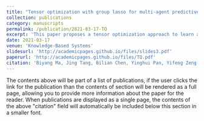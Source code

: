 ```yaml
---
title: "Tensor optimization with group lasso for multi-agent predictive state representation"
collection: publications
category: manuscripts
permalink: /publication/2021-03-17-TQ
excerpt: 'This paper proposes a tensor optimization approach to learn a multi-agent PSR model, addressing the challenges of limited samples and increasing number of agents, and demonstrating promising performance across multiple problem domains.'
date: 2021-03-17
venue: 'Knowledge-Based Systems'
slidesurl: 'http://academicpages.github.io/files/slides3.pdf'
paperurl: 'http://academicpages.github.io/files/TQ.pdf'
citation: 'Biyang Ma, Jing Tang, Bilian Chen, Yinghui Pan, Yifeng Zeng (2021). &quot; Tensor optimization with group lasso for multi-agent predictive state representation.&quot; <i> Knowledge-Based Systems, 2021, 106893., 2021</i>. 211(7).'
---
```

The contents above will be part of a list of publications, if the user clicks the link for the publication than the contents of section will be rendered as a full page, allowing you to provide more information about the paper for the reader. When publications are displayed as a single page, the contents of the above "citation" field will automatically be included below this section in a smaller font.

